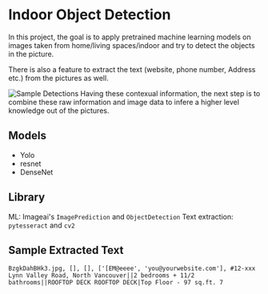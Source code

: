 # Indoor Object Detection

In this project, the goal is to apply pretrained machine learning models on images taken from home/living spaces/indoor and try to detect the objects in the picture.

There is also a feature to extract the text (website, phone number, Address etc.) from the pictures as well.

![Sample Detections](sample_images_out/predictions.png)
Having these contexual information, the next step is to combine these raw information and image data  to infere a higher level knowledge out of the pictures.

## Models
 + Yolo
 + resnet
 + DenseNet

## Library
ML: Imageai's `ImagePrediction` and `ObjectDetection`
Text extraction: `pytesseract` and `cv2`

## Sample Extracted Text
`BzgkDahBHk3.jpg, [], [], ['[EM@eeee', 'you@yourwebsite.com'], #12-xxx Lynn Valley Road, North Vancouver||2 bedrooms + 11/2 bathrooms||ROOFTOP DECK ROOFTOP DECK|Top Floor - 97 sq.ft. 7`

